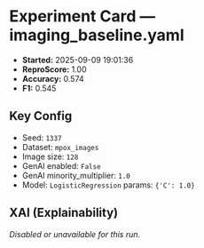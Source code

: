 # Experiment Card — imaging_baseline.yaml

- **Started:** 2025-09-09 19:01:36
- **ReproScore:** 1.00
- **Accuracy:** 0.574
- **F1:** 0.545

## Key Config
- Seed: `1337`
- Dataset: `mpox_images`
- Image size: `128`
- GenAI enabled: `False`
- GenAI minority_multiplier: `1.0`
- Model: `LogisticRegression` params: `{'C': 1.0}`
## XAI (Explainability)
_Disabled or unavailable for this run._